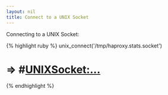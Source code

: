 ```yaml
---
layout: nil
title: Connect to a UNIX Socket
---
```


Connecting to a UNIX Socket:

{% highlight ruby %}
unix_connect('/tmp/haproxy.stats.socket')
# => #<UNIXSocket:...>
{% endhighlight %}
